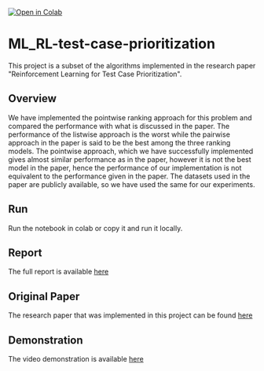 [![Open in Colab](https://colab.research.google.com/assets/colab-badge.svg)](https://colab.research.google.com/github/saurabhburewar/ML_RL-test-case-prioritization/blob/main/TestCasePrioritization.ipynb)

# ML_RL-test-case-prioritization
This project is a subset of the algorithms implemented in the research paper "Reinforcement Learning for Test Case Prioritization".

## Overview
We have implemented the pointwise ranking approach for this problem and compared the performance with what is discussed in the paper. The performance of the listwise approach is the worst while the pairwise approach in the paper is said to be the best among the three ranking models. The pointwise approach, which we have successfully implemented gives almost similar performance as in the paper, however it is not the best model in the paper, hence the performance of our implementation is not equivalent to the performance given in the paper. The datasets used in the paper are publicly available, so we have used the same for our experiments.

## Run
Run the notebook in colab or copy it and run it locally.

## Report
The full report is available [here](https://github.com/saurabhburewar/ML_RL-test-case-prioritization/blob/main/report/SDE_Project_B18CSE037_B18CSE050.pdf)

## Original Paper
The research paper that was implemented in this project can be found [here](https://arxiv.org/pdf/2011.01834.pdf)

## Demonstration
The video demonstration is available [here](https://youtu.be/UMqSxRbUb3Y)
